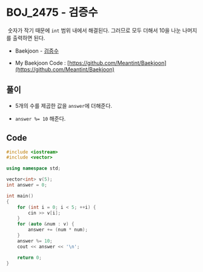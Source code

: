 # BOJ_2475 - 검증수

&nbsp;숫자가 작기 때문에 `int` 범위 내에서 해결된다. 그러므로 모두 더해서 10을 나눈 나머지를 출력하면 된다.

- Baekjoon - [검증수](https://www.acmicpc.net/problem/2475)

- My Baekjoon Code : [https://github.com/Meantint/Baekjoon](https://github.com/Meantint/Baekjoon)

## 풀이

- 5개의 수를 제곱한 값을 `answer`에 더해준다.

- `answer %= 10` 해준다.

## Code

```cpp
#include <iostream>
#include <vector>

using namespace std;

vector<int> v(5);
int answer = 0;

int main()
{
    for (int i = 0; i < 5; ++i) {
        cin >> v[i];
    }
    for (auto &num : v) {
        answer += (num * num);
    }
    answer %= 10;
    cout << answer << '\n';

    return 0;
}
```
